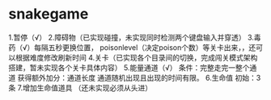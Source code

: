 # snakegame

1.暂停（√）
2.障碍物（已实现碰撞，未实现同时检测两个键盘输入并穿透）
3.毒药（√）每隔五秒更换位置， poisonlevel（决定poison个数）等关卡出来，，还可以根据难度修改刷新时间
4.关卡（已实现各个目录间的切换，完成闯关模式架构搭建，暂未实现各个关卡具体内容）
5.能量通道（√） 条件：完整走完一整个通道 获得额外加分：通道长度 通道随机出现且出现的时间有限。
6.生命值  初始：3条
7.增加生命值道具 （还未实现必须从头进）

